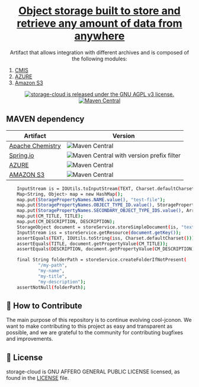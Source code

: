 <h1 align="center">
  <a href="https://github.com/consiglionazionaledellericerche/storage-cloud">
    Object storage built to store and retrieve any amount of data from anywhere
  </a>
</h1>
<p align="center">
  Artifact that allows integration with different archives and is composed of the following modules:
</p>  
<ol>
    <li><a href="https://en.wikipedia.org/wiki/Content_Management_Interoperability_Services">CMIS</a></li>
    <li><a href="https://azure.microsoft.com/en-us/services/storage/">AZURE</a></li>
    <li><a href="https://aws.amazon.com/s3/">Amazon S3</a></li>
</ol>
<p align="center">
  <a href="https://github.com/consiglionazionaledellericerche/storage-cloud/blob/master/LICENSE">
    <img src="https://img.shields.io/badge/License-AGPL%20v3-blue.svg" alt="storage-cloud is released under the GNU AGPL v3 license." />
  </a>
  <a href="https://mvnrepository.com/artifact/it.cnr.si.storage/storage-cloud">
    <img alt="Maven Central" src="https://img.shields.io/maven-central/v/it.cnr.si.storage/storage-cloud.svg?style=flat" alt="Current version on maven central.">
  </a>
</p>

## MAVEN dependency
|Artifact| Version |
|---|---|
|[Apache Chemistry](https://chemistry.apache.org/java/opencmis.html)| ![Maven Central](https://img.shields.io/maven-central/v/org.apache.chemistry.opencmis/chemistry-opencmis-client-impl.svg)|
|[Spring.io](https://spring.io/)| ![Maven Central with version prefix filter](https://img.shields.io/maven-central/v/org.springframework/spring-context/4.3.3.RELEASE.svg) |
|[AZURE](https://mvnrepository.com/artifact/com.microsoft.azure/azure-storage) | ![Maven Central](https://img.shields.io/maven-central/v/com.microsoft.azure/azure-storage/5.3.1.svg)|
|[AMAZON S3](https://mvnrepository.com/artifact/com.amazonaws/aws-java-sdk-s3) | ![Maven Central](https://img.shields.io/maven-central/v/com.amazonaws/aws-java-sdk-s3/1.11.84.svg)|

```bash
    InputStream is = IOUtils.toInputStream(TEXT, Charset.defaultCharset());
    Map<String, Object> map = new HashMap();
    map.put(StoragePropertyNames.NAME.value(), "test-file");
    map.put(StoragePropertyNames.OBJECT_TYPE_ID.value(), StoragePropertyNames.CMIS_DOCUMENT.value());
    map.put(StoragePropertyNames.SECONDARY_OBJECT_TYPE_IDS.value(), Arrays.asList(StoragePropertyNames.ASPECT_TITLED.value()));
    map.put(CM_TITLE, TITLE);
    map.put(CM_DESCRIPTION, DESCRIPTION);
    StorageObject document = storeService.storeSimpleDocument(is, "text/plain", "/", map);
    InputStream iss = storeService.getResource(document.getKey());
    assertEquals(TEXT, IOUtils.toString(iss, Charset.defaultCharset()));
    assertEquals(TITLE, document.getPropertyValue(CM_TITLE));
    assertEquals(DESCRIPTION, document.getPropertyValue(CM_DESCRIPTION));

    final String folderPath = storeService.createFolderIfNotPresent(
            "/my-path",
            "my-name",
            "my-title",
            "my-description");
    assertNotNull(folderPath);
```

## 👏 How to Contribute

The main purpose of this repository is to continue evolving cool-jconon. We want to make contributing to this project as easy and transparent as possible, and we are grateful to the community for contributing bugfixes and improvements.

## 📄 License

storage-cloud is GNU AFFERO GENERAL PUBLIC LICENSE licensed, as found in the [LICENSE][l] file.

[l]: https://github.com/consiglionazionaledellericerche/storage-cloud/blob/master/LICENSE